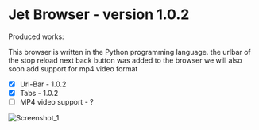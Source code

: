 # Jet Browser - version 1.0.2

Produced works:

This browser is written in the Python programming language.
the urlbar of the stop reload next back button was added to the browser
we will also soon add support for mp4 video format

- [x] Url-Bar - 1.0.2
- [x] Tabs - 1.0.2
- [ ] MP4 video support - ?

![Screenshot_1](https://user-images.githubusercontent.com/110713770/192215364-21c8814e-46b2-411d-9f09-0a337f8d4f21.png)
